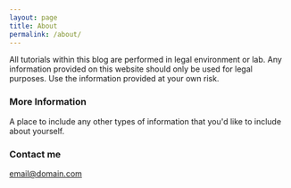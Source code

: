 ```yaml
---
layout: page
title: About
permalink: /about/
---
```


All tutorials within this blog are performed in legal environment or lab. Any information provided on this website should only be used for legal purposes. Use the information provided at  your own risk. 

### More Information

A place to include any other types of information that you'd like to include about yourself.

### Contact me

[email@domain.com](mailto:email@domain.com)

